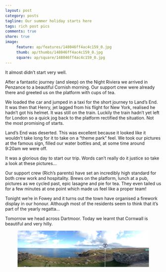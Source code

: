 ```yaml
---
layout: post
category: posts
tagline: Our summer holiday starts here
tags: rich post pics
comments: true
share: true
image: 
     feature: ap/features/148046ff4ac4c159_0.jpg
     thumb: ap/thumbs/148046ff4ac4c159_0.jpg
     square: ap/square/148046ff4ac4c159_0.jpg
---
```

It almost didn’t start very well.


After a fantastic journey (and sleep) on the Night Riviera we arrived
in Penzance to a beautiful Cornish morning. Our support crew were
already there and greeted us on the platform with cups of tea.


We loaded the car and jumped in a taxi for the short journey to Land’s
End. It was then that Henry, jet lagged from his flight for New York,
realised he hadn’t got his helmet. It was still on the train. Luckily
the train hadn’t yet left for London so a quick jog back to the
platform rectified the situation. Not the most promising of starts.


Land’s End was deserted. This was excellent because it looked like it
wouldn’t take long for it to take on a “theme park” feel. We took our
pictures at the famous sign, filled our water bottles and, at some
time around 9:20am we were off.


It was a glorious day to start our trip. Words can’t really do it
justice so take a look at these pictures…


Our support crew (Rich’s parents) have set an incredibly high standard
for both crew work and hospitality. Brews on the platform, lunch at a
pub, pictures as we cycled past, epic lasagne and pie for tea. They
even tailed us for a few minutes at one point which made us feel like
a proper team!


Tonight we’re in Fowey and it turns out the town have organised a
firework display in our honour. Although most of the residents seem to
think that it’s part of the yearly regatta…


Tomorrow we head across Dartmoor. Today we learnt that Cornwall is
beautiful and very hilly.
<figure class="">
<a href="/images/ap/standard/148046ff4ac4c159_0.jpg">
<img src="/images/ap/standard/148046ff4ac4c159_0.jpg">
</a></figure>